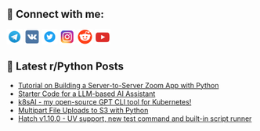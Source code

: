 ## 🔎 Connect with me:
[<img src="https://github.com/bullbesh/bullbesh/blob/main/images/Telegram.png" width="32" height="32" />](https://t.me/bullbesh)
[<img src="https://github.com/bullbesh/bullbesh/blob/main/images/VK.png" width="32" height="32" />](https://vk.com/bullbesh)
[<img src="https://github.com/bullbesh/bullbesh/blob/main/images/Twitter.png" width="32" height="32" />](https://twitter.com/bullbesh1)
[<img src="https://github.com/bullbesh/bullbesh/blob/main/images/Instagram.png" width="32" height="32" />](https://www.instagram.com/bullbesh)
[<img src="https://github.com/bullbesh/bullbesh/blob/main/images/Reddit.png" width="32" height="32" />](https://www.reddit.com/user/bullbesh)
[<img src="https://github.com/bullbesh/bullbesh/blob/main/images/YouTube.png" width="32" height="32" />](https://www.youtube.com/channel/UCtfjRs6uzgq5mfm8S06WTcg)

## 📕 Latest r/Python Posts
<!-- BLOG-POST-LIST:START -->
- [Tutorial on Building a Server-to-Server Zoom App with Python](https://www.reddit.com/r/Python/comments/1cinnql/tutorial_on_building_a_servertoserver_zoom_app/)
- [Starter Code for a LLM-based AI Assistant](https://www.reddit.com/r/Python/comments/1cinjg9/starter_code_for_a_llmbased_ai_assistant/)
- [k8sAI - my open-source GPT CLI tool for Kubernetes!](https://www.reddit.com/r/Python/comments/1cij4mp/k8sai_my_opensource_gpt_cli_tool_for_kubernetes/)
- [Multipart File Uploads to S3 with Python](https://www.reddit.com/r/Python/comments/1ciiim4/multipart_file_uploads_to_s3_with_python/)
- [Hatch v1.10.0 - UV support, new test command and built-in script runner](https://www.reddit.com/r/Python/comments/1cigfix/hatch_v1100_uv_support_new_test_command_and/)
<!-- BLOG-POST-LIST:END -->
